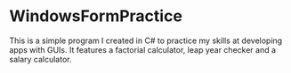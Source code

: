 # WindowsFormPractice

This is a simple program I created in C# to practice my skills at developing apps with GUIs. It features a factorial calculator, leap year checker and a salary calculator. 

